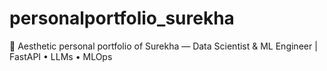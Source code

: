 # personalportfolio_surekha
🌸 Aesthetic personal portfolio of Surekha — Data Scientist &amp; ML Engineer | FastAPI • LLMs • MLOps
